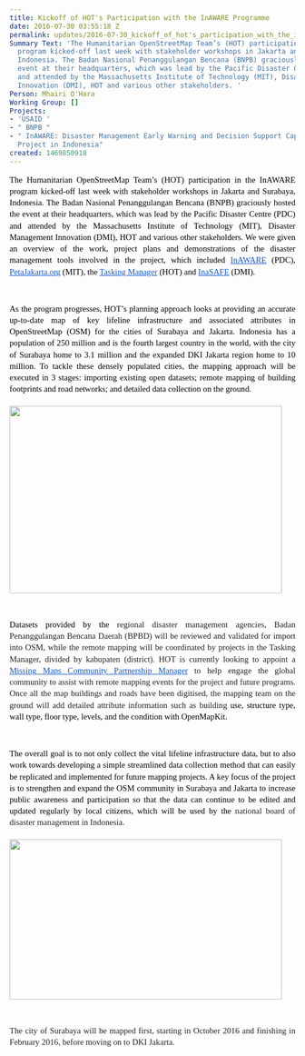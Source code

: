 ```yaml
---
title: Kickoff of HOT's Participation with the InAWARE Programme
date: 2016-07-30 03:55:18 Z
permalink: updates/2016-07-30_kickoff_of_hot's_participation_with_the_inaware_programme
Summary Text: 'The Humanitarian OpenStreetMap Team’s (HOT) participation in the InAWARE
  program kicked-off last week with stakeholder workshops in Jakarta and Surabaya,
  Indonesia. The Badan Nasional Penanggulangan Bencana (BNPB) graciously hosted the
  event at their headquarters, which was lead by the Pacific Disaster Centre (PDC)
  and attended by the Massachusetts Institute of Technology (MIT), Disaster Management
  Innovation (DMI), HOT and various other stakeholders. '
Person: Mhairi O'Hara
Working Group: []
Projects:
- 'USAID '
- " BNPB "
- " InAWARE: Disaster Management Early Warning and Decision Support Capacity Enhancement
  Project in Indonesia"
created: 1469850918
---
```


<p style="line-height: 1.38; margin-top: 0pt; margin-bottom: 0pt; text-align: justify;" dir="ltr"><span style="font-size: 14.666666666666666px; font-family: Calibri; color: #000000; background-color: transparent; font-weight: 400; font-style: normal; font-variant: normal; text-decoration: none; vertical-align: baseline; white-space: pre-wrap;">The Humanitarian OpenStreetMap Team’s (HOT) participation in the InAWARE program kicked-off last week with stakeholder workshops in Jakarta and Surabaya, Indonesia. </span><span style="font-size: 14.666666666666666px; font-family: Calibri; color: #000000; background-color: #ffffff; font-weight: 400; font-style: normal; font-variant: normal; text-decoration: none; vertical-align: baseline; white-space: pre-wrap;">The Badan Nasional Penanggulangan Bencana (BNPB) graciously hosted the event at their headquarters, which was lead by </span><span style="font-size: 14.666666666666666px; font-family: Calibri; color: #000000; background-color: transparent; font-weight: 400; font-style: normal; font-variant: normal; text-decoration: none; vertical-align: baseline; white-space: pre-wrap;">the Pacific Disaster Centre (PDC) and attended by the Massachusetts Institute of Technology (MIT), Disaster Management Innovation (DMI), HOT and various other stakeholders. We were given an overview of the work, project plans and demonstrations of the disaster management tools involved in the project, which included </span><a style="text-decoration: none;" href="http://inaware.bnpb.go.id/inaware/"><span style="font-size: 14.666666666666666px; font-family: Calibri; color: #1155cc; background-color: transparent; font-weight: 400; font-style: normal; font-variant: normal; text-decoration: underline; vertical-align: baseline; white-space: pre-wrap;">InAWARE</span></a><span style="font-size: 14.666666666666666px; font-family: Calibri; color: #000000; background-color: transparent; font-weight: 400; font-style: normal; font-variant: normal; text-decoration: none; vertical-align: baseline; white-space: pre-wrap;"> (PDC), </span><a style="text-decoration: none;" href="https://www.petajakarta.org/banjir/en/"><span style="font-size: 14.666666666666666px; font-family: Calibri; color: #1155cc; background-color: transparent; font-weight: 400; font-style: normal; font-variant: normal; text-decoration: underline; vertical-align: baseline; white-space: pre-wrap;">PetaJakarta.org</span></a><span style="font-size: 14.666666666666666px; font-family: Calibri; color: #000000; background-color: transparent; font-weight: 400; font-style: normal; font-variant: normal; text-decoration: none; vertical-align: baseline; white-space: pre-wrap;"> (MIT), the </span><a style="text-decoration: none;" href="http://tasks.hotosm.org/"><span style="font-size: 14.666666666666666px; font-family: Calibri; color: #1155cc; background-color: transparent; font-weight: 400; font-style: normal; font-variant: normal; text-decoration: underline; vertical-align: baseline; white-space: pre-wrap;">Tasking Manager</span></a><span style="font-size: 14.666666666666666px; font-family: Calibri; color: #000000; background-color: transparent; font-weight: 400; font-style: normal; font-variant: normal; text-decoration: none; vertical-align: baseline; white-space: pre-wrap;"> (HOT) and </span><a style="text-decoration: none;" href="http://inasafe.org/"><span style="font-size: 14.666666666666666px; font-family: Calibri; color: #1155cc; background-color: transparent; font-weight: 400; font-style: normal; font-variant: normal; text-decoration: underline; vertical-align: baseline; white-space: pre-wrap;">InaSAFE</span></a><span style="font-size: 14.666666666666666px; font-family: Calibri; color: #000000; background-color: transparent; font-weight: 400; font-style: normal; font-variant: normal; text-decoration: none; vertical-align: baseline; white-space: pre-wrap;"> (DMI). </span></p><p>&nbsp;</p><p style="line-height: 1.38; margin-top: 0pt; margin-bottom: 0pt; text-align: justify;" dir="ltr"><span style="font-size: 14.666666666666666px; font-family: Calibri; color: #000000; background-color: transparent; font-weight: 400; font-style: normal; font-variant: normal; text-decoration: none; vertical-align: baseline; white-space: pre-wrap;">As the program progresses, HOT’s planning approach looks at providing an accurate up-to-date map of key lifeline infrastructure and associated attributes in OpenStreetMap (OSM) for the cities of Surabaya and Jakarta. Indonesia has a population of 250 million and is the fourth largest country in the world, with the city of Surabaya home to 3.1 million and the expanded DKI Jakarta region home to 10 million. To tackle these densely populated cities, the mapping approach will be executed in 3 stages: importing existing open datasets; remote mapping of building footprints and road networks; and detailed data collection on the ground.</span></p><p style="line-height: 1.38; margin-top: 0pt; margin-bottom: 0pt; text-align: justify;" dir="ltr">&nbsp;</p><p style="line-height: 1.38; margin-top: 0pt; margin-bottom: 0pt; text-align: justify;" dir="ltr"><span style="font-size: 14.666666666666666px; font-family: Calibri; color: #000000; background-color: transparent; font-weight: 400; font-style: normal; font-variant: normal; text-decoration: none; vertical-align: baseline; white-space: pre-wrap;"><img class="image-large" src="/sites/default/files/styles/large/public/Screen%20Shot%202016-07-30%20at%2011.24.24.png?itok=Z1zwoJny" alt="" width="480" height="330"></span></p><p><strong style="font-weight: normal;">&nbsp;</strong></p><p style="line-height: 1.38; margin-top: 0pt; margin-bottom: 0pt; text-align: justify;" dir="ltr"><span style="font-size: 14.666666666666666px; font-family: Calibri; color: #000000; background-color: transparent; font-weight: 400; font-style: normal; font-variant: normal; text-decoration: none; vertical-align: baseline; white-space: pre-wrap;">Datasets provided by the </span><span style="font-size: 14.666666666666666px; font-family: Calibri; color: #212121; background-color: #ffffff; font-weight: 400; font-style: normal; font-variant: normal; text-decoration: none; vertical-align: baseline; white-space: pre-wrap;">regional disaster management agencies, Badan Penanggulangan Bencana Daerah (BPBD) </span><span style="font-size: 14.666666666666666px; font-family: Calibri; color: #212121; background-color: transparent; font-weight: 400; font-style: normal; font-variant: normal; text-decoration: none; vertical-align: baseline; white-space: pre-wrap;">will be reviewed and validated for import into OSM, while the remote mapping will be coordinated by projects in the Tasking Manager, divided by kabupaten (district). HOT is currently looking to appoint a </span><a style="text-decoration: none;" href="https://hotosm.org/job/community_partnerships_manager_missing_maps/2016"><span style="font-size: 14.666666666666666px; font-family: Calibri; color: #1155cc; background-color: transparent; font-weight: 400; font-style: normal; font-variant: normal; text-decoration: underline; vertical-align: baseline; white-space: pre-wrap;">Missing Maps Community Partnership Manager</span></a><span style="font-size: 14.666666666666666px; font-family: Calibri; color: #212121; background-color: transparent; font-weight: 400; font-style: normal; font-variant: normal; text-decoration: none; vertical-align: baseline; white-space: pre-wrap;"> to help engage the global community to assist with remote mapping events for the project and future programs. Once all the map buildings and roads have been digitised, the mapping team on the ground will add detailed attribute information such as building </span><span style="font-size: 14.666666666666666px; font-family: Calibri; color: #000000; background-color: transparent; font-weight: 400; font-style: normal; font-variant: normal; text-decoration: none; vertical-align: baseline; white-space: pre-wrap;">use, structure type, wall type, floor type, levels, and the condition with OpenMapKit.</span></p><p><strong style="font-weight: normal;">&nbsp;</strong></p><p style="line-height: 1.38; margin-top: 0pt; margin-bottom: 0pt; text-align: justify;" dir="ltr"><span style="font-size: 14.666666666666666px; font-family: Calibri; color: #000000; background-color: transparent; font-weight: 400; font-style: normal; font-variant: normal; text-decoration: none; vertical-align: baseline; white-space: pre-wrap;">The overall goal is to not only collect the vital lifeline infrastructure data, but to also work towards developing a simple streamlined data collection method that can easily be replicated and implemented for future mapping projects. A key focus of the project is to strengthen and expand the OSM community in Surabaya and Jakarta to increase public awareness and participation so that the data can continue to be edited and updated regularly by local citizens, which will be used by the </span><span style="font-size: 14.666666666666666px; font-family: Calibri; color: #212121; background-color: #ffffff; font-weight: 400; font-style: normal; font-variant: normal; text-decoration: none; vertical-align: baseline; white-space: pre-wrap;">national board of disaster management in Indonesia.</span></p><p style="line-height: 1.38; margin-top: 0pt; margin-bottom: 0pt; text-align: justify;" dir="ltr">&nbsp;</p><p style="line-height: 1.38; margin-top: 0pt; margin-bottom: 0pt; text-align: justify;" dir="ltr"><span style="font-size: 14.666666666666666px; font-family: Calibri; color: #212121; background-color: #ffffff; font-weight: 400; font-style: normal; font-variant: normal; text-decoration: none; vertical-align: baseline; white-space: pre-wrap;"><img class="image-large" src="/sites/default/files/styles/large/public/surabaya-bpbd.jpg?itok=YIl_Zx_4" alt="" width="480" height="282"></span></p><p><span style="font-weight: normal;">&nbsp;</span></p><p style="line-height: 1.38; margin-top: 0pt; margin-bottom: 0pt; text-align: justify;" dir="ltr"><span style="font-size: 14.666666666666666px; font-family: Calibri; color: #212121; background-color: #ffffff; font-weight: 400; font-style: normal; font-variant: normal; text-decoration: none; vertical-align: baseline; white-space: pre-wrap;">The city of Surabaya will be mapped first, starting in October 2016 and finishing in February 2016, before moving on to DKI Jakarta.</span></p>
